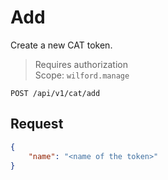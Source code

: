# Add
Create a new CAT token.

>Requires authorization  
>Scope: `wilford.manage`

`POST /api/v1/cat/add`

## Request
```json
{
    "name": "<name of the token>"
}
```